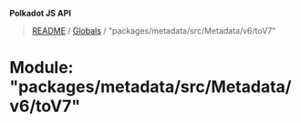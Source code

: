 **Polkadot JS API**

> [README](../README.md) / [Globals](../globals.md) / "packages/metadata/src/Metadata/v6/toV7"

# Module: "packages/metadata/src/Metadata/v6/toV7"
